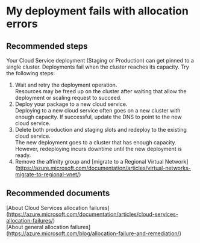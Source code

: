 <properties 
	pageTitle="My deployment fails with allocation errors"
	description="My deployment fails with allocation errors"
	service="microsoft.classiccompute"
	resource="domainnames"
	authors="jluk"
	displayOrder="2"
	selfHelpType="resource"
	supportTopicIds=""
	resourceTags=""	 
	productPesIds=""
	cloudEnvironments="public"
/>

# My deployment fails with allocation errors

## **Recommended steps**
Your Cloud Service deployment (Staging or Production) can get pinned to a single cluster. Deployments fail when the cluster reaches its capacity. Try the following steps:

1. Wait and retry the deployment operation.<br>
Resources may be freed up on the cluster after waiting that allow the deployment or scaling request to succeed.   
2. Deploy your package to a new cloud service.<br>
Deploying to a new cloud service often goes on a new cluster with enough capacity. If successful, update the DNS to point to the new cloud service. 
3. Delete both production and staging slots and redeploy to the existing cloud service.<br>
The new deployment goes to a cluster that has enough capacity. However, redeploying incurs downtime until the new deployment is ready. 
4. Remove the affinity group and [migrate to a Regional Virtual Network] (https://azure.microsoft.com/documentation/articles/virtual-networks-migrate-to-regional-vnet/)
 
## **Recommended documents**
[About Cloud Services allocation failures] (https://azure.microsoft.com/documentation/articles/cloud-services-allocation-failures/) <br>
[About general allocation failures] (https://azure.microsoft.com/blog/allocation-failure-and-remediation/)
